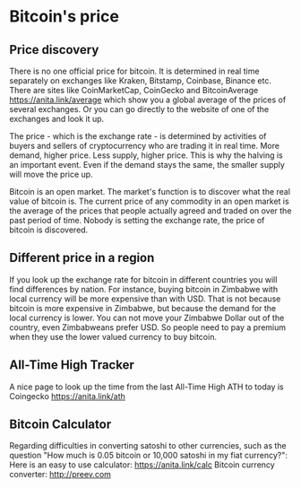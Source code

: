 # Bitcoin's price
## Price discovery
There is no one official price for bitcoin. It is determined in real time separately on exchanges like Kraken, Bitstamp, Coinbase, Binance etc. There are sites like CoinMarketCap, CoinGecko and BitcoinAverage https://anita.link/average which show you a global average of the prices of several exchanges. Or you can go directly to the website of one of the exchanges and look it up. 

The price - which is the exchange rate - is determined by activities of buyers and sellers of cryptocurrency who are trading it in real time. More demand, higher price. Less supply, higher price. This is why the halving is an important event. Even if the demand stays the same, the smaller supply will move the price up.

Bitcoin is an open market. The market's function is to discover what the real value of bitcoin is. The current price of any commodity in an open market is the average of the prices that people actually agreed and traded on over the past period of time. Nobody is setting the exchange rate, the price of bitcoin is discovered.

## Different price in a region
If you look up the exchange rate for bitcoin in different countries you will find differences by nation. For instance, buying bitcoin in Zimbabwe with local currency will be more expensive than with USD. That is not because bitcoin is more expensive in Zimbabwe, but because the demand for the local currency is lower. You can not move your Zimbabwe Dollar out of the country, even Zimbabweans prefer USD. So people need to pay a premium when they use the lower valued currency to buy bitcoin.

## All-Time High Tracker
A nice page to look up the time from the last All-Time High ATH to today is Coingecko https://anita.link/ath

## Bitcoin Calculator
Regarding difficulties in converting satoshi to other currencies, such as the question "How much is 0.05 bitcoin or 10,000 satoshi in my fiat currency?":
Here is an easy to use calculator: https://anita.link/calc
Bitcoin currency converter: http://preev.com